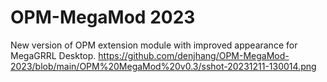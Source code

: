 # OPM-MegaMod 2023
 New version of OPM extension module with improved appearance for MegaGRRL Desktop.
https://github.com/denjhang/OPM-MegaMod-2023/blob/main/OPM%20MegaMod%20v0.3/sshot-20231211-130014.png
